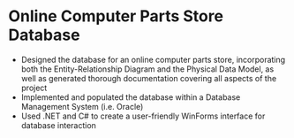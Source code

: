 # Online Computer Parts Store Database

- Designed the database for an online computer parts store, incorporating both the Entity-Relationship Diagram and the Physical Data Model, as well as generated thorough documentation covering all aspects of the project
- Implemented and populated the database within a Database Management System (i.e. Oracle)
- Used .NET and C# to create a user-friendly WinForms interface for database interaction


